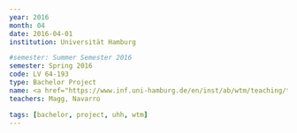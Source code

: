 ```yaml
---
year: 2016
month: 04
date: 2016-04-01
institution: Universität Hamburg

#semester: Summer Semester 2016
semester: Spring 2016
code: LV 64-193
type: Bachelor Project
name: <a href="https://www.inf.uni-hamburg.de/en/inst/ab/wtm/teaching/teaching-2016-sose-neural-networks-robots-project.html" title="Details" target="_blank">Neuronale Netze f&uuml;r Roboter</a>
teachers: Magg, Navarro

tags: [bachelor, project, uhh, wtm]
---
```

